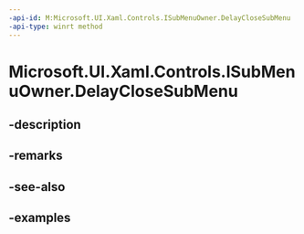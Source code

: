 ```yaml
---
-api-id: M:Microsoft.UI.Xaml.Controls.ISubMenuOwner.DelayCloseSubMenu
-api-type: winrt method
---
```


# Microsoft.UI.Xaml.Controls.ISubMenuOwner.DelayCloseSubMenu

<!--
public void DelayCloseSubMenu ();
-->


## -description

## -remarks

## -see-also

## -examples


